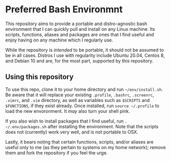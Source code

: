 # Preferred Bash Environmnt
This repository aims to provide a portable and distro-agnostic bash environment that I can quickly pull and install on any Linux machine. Its scripts, functions, aliases and packages are ones that I find useful and enjoy having on any machine which I regularly use.

While the repository is *intended* to be portable, it should not be assumed to be in all cases. Distros I use with regularity include Ubuntu 20.04, Centos 8, and Debian 10 and are, for the most part, supported by this repository.

## Using this repository
To use this repo, clone it to your home directory and run `~/env/install.sh`. Be aware that it will replace your existing `.profile`, `.bashrc`, `.screenrc`, `.vimrc`, and `.vim` directory, as well as variables such as `$SCRIPTS` and `$FUNCTIONS`, if they exist already. Once installed, run `source ~/.profile` to load the new envoronment. It *may* also turn your shell pink.

If you also wish to install packages that I find useful, run `. ~/.env/packages.sh` after installing the environment. Note that the scripts does not (currently) work very well, and is not portable to OSX.

Lastly, it bears noting that certain functions, scripts, and/or aliases are useful only to me (as they pertain to systems on my home network); remove them and fork the repository if you feel the urge.
